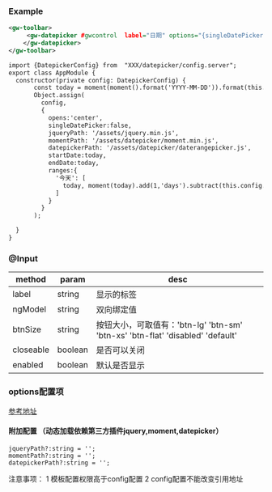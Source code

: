 
### Example

```xml
<gw-toolbar>
     <gw-datepicker #gwcontrol  label="日期" options="{singleDatePicker:false}" [(ngModel)]="dateModel" >
    </gw-datepicker>
</gw-toolbar>

import {DatepickerConfig} from  "XXX/datepicker/config.server";
export class AppModule {
  constructor(private config: DatepickerConfig) {
       const today = moment(moment().format('YYYY-MM-DD')).format(this.config.locale.format);
       Object.assign(
         config,
         {
           opens:'center',
           singleDatePicker:false,
           jqueryPath: '/assets/jquery.min.js',
           momentPath: '/assets/datepicker/moment.min.js',
           datepickerPath: '/assets/datepicker/daterangepicker.js',
           startDate:today,
           endDate:today,
           ranges:{
             '今天': [
               today, moment(today).add(1,'days').subtract(this.config.timePickerIncrement,'minute').format(this.config.locale.format)
             ]
           }
         }
       );

  }
}
```

### @Input


|	method				  |	 param 		      | 	            	desc 					|
|-------------------------|-------------------|-------------------------------------------------|
|	label                 |    string         |      显示的标签                                |
|	ngModel               |    string         |      双向绑定值                                |
|	btnSize               |    string         |      按钮大小，可取值有：'btn-lg' 'btn-sm' 'btn-xs' 'btn-flat' 'disabled' 'default'                                |
|	closeable             |    boolean        |      是否可以关闭                                |
|	enabled               |    boolean        |      默认是否显示                                |


### options配置项
[参考地址](http://www.daterangepicker.com)
#### 附加配置 （动态加载依赖第三方插件jquery,moment,datepicker）
    jqueryPath?:string = '';
    momentPath?:string = '';
    datepickerPath?:string = '';

注意事项：  1 模板配置权限高于config配置
           2 config配置不能改变引用地址 
    
 





